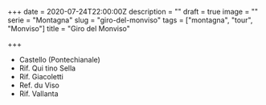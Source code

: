 +++
date = 2020-07-24T22:00:00Z
description = ""
draft = true
image = ""
serie = "Montagna"
slug = "giro-del-monviso"
tags = ["montagna", "tour", "Monviso"]
title = "Giro del Monviso"

+++
* Castello (Pontechianale)
* Rif. Qui tino Sella
* Rif. Giacoletti
* Ref. du Viso
* Rif. Vallanta